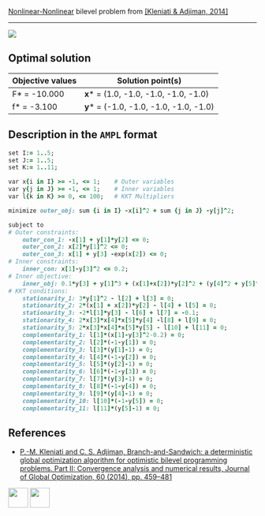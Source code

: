 [Nonlinear-Nonlinear](/BASBLib/NLP-NLP-problems) bilevel problem from [\[Kleniati & Adjiman, 2014\]][Kleniati & Adjiman, 2014]

---

![](/BASBLib/images/ka_2014_02_eq.jpg)

## Optimal solution

Objective values   | Solution point(s)                      |
------------------ | -------------------------------------- |
F* = -10.000       | __x__* = (1.0, -1.0, -1.0, -1.0, -1.0) |
f* = -3.100        | __y__* = (-1.0, -1.0, -1.0, -1.0, -1.0)|

## Description in the `AMPL` format

```ruby
set I:= 1..5;
set J:= 1..5;
set K:= 1..11;

var x{i in I} >= -1, <= 1;    # Outer variables
var y{j in J} >= -1, <= 1;    # Inner variables
var l{k in K} >= 0, <= 100;   # KKT Multipliers

minimize outer_obj: sum {i in I} -x[i]^2 + sum {j in J} -y[j]^2;

subject to
# Outer constraints:
    outer_con_1: -x[1] + y[1]*y[2] <= 0;
    outer_con_2: x[2]*y[1]^2 <= 0;
    outer_con_3: x[1] + y[3] -exp(x[2]) <= 0;
# Inner constraints:
    inner_con: x[1]-y[3]^2 <= 0.2;
# Inner objective:
    inner_obj: 0.1*y[3] + y[1]^3 + (x[1]+x[2])*y[2]^2 + (y[4]^2 + y[5]^2)*x[3]*x[4]*x[5] = 0;
# KKT conditions:
    stationarity_1: 3*y[1]^2 - l[2] + l[3] = 0;
    stationarity_2: 2*(x[1] + x[2])*y[2] - l[4] + l[5] = 0;
    stationarity_3: -2*l[1]*y[3] - l[6] + l[7] = -0.1;
    stationarity_4: 2*x[3]*x[4]*x[5]*y[4] -l[8] + l[9] = 0;
    stationarity_5: 2*x[3]*x[4]*x[5]*y[5] - l[10] + l[11] = 0;
    complementarity_1: l[1]*(x[1]-y[3]^2-0.2) = 0;
    complementarity_2: l[2]*(-1-y[1]) = 0;
    complementarity_3: l[3]*(y[1]-1) = 0;
    complementarity_4: l[4]*(-1-y[2]) = 0;
    complementarity_5: l[5]*(y[2]-1) = 0;
    complementarity_6: l[6]*(-1-y[3]) = 0;
    complementarity_7: l[7]*(y[3]-1) = 0;
    complementarity_8: l[8]*(-1-y[4]) = 0;
    complementarity_9: l[9]*(y[4]-1) = 0;
    complementarity_10: l[10]*(-1-y[5]) = 0;
    complementarity_11: l[11]*(y[5]-1) = 0;
```

##  References

 - [P.-M. Kleniati and C. S. Adjiman, Branch-and-Sandwich: a deterministic global optimization algorithm for optimistic bilevel programming problems. Part II: Convergence analysis and numerical results, Journal of Global Optimization, 60 (2014), pp. 459–481](https://doi.org/10.1007/s10898-013-0120-8)

[<img src="http://www.interupgrade.com/images/pfeil-backbutton.png" width="40" height="40">](/BASBLib/NLP-NLP-problems "Back to summary of NLP-NLP bilevel problems")
[<img src="https://cdn1.iconfinder.com/data/icons/MetroStation-PNG/128/MB__home.png" width="40" height="40">](/BASBLib/index "Back to homepage")

[Kleniati & Adjiman, 2014]: https://doi.org/10.1007/s10898-013-0120-8
